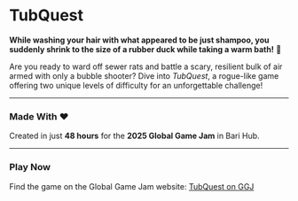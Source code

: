 # TubQuest

**While washing your hair with what appeared to be just shampoo, you suddenly shrink to the size of a rubber duck while taking a warm bath!** 🛁 

Are you ready to ward off sewer rats and battle a scary, resilient bulk of air armed with only a bubble shooter? Dive into *TubQuest*, a rogue-like game offering two unique levels of difficulty for an unforgettable challenge!

---

### Made With ❤️  
Created in just **48 hours** for the **2025 Global Game Jam** in Bari Hub.  

---

### Play Now  
Find the game on the Global Game Jam website: [TubQuest on GGJ](https://globalgamejam.org/games/2025/tubquest-3)
